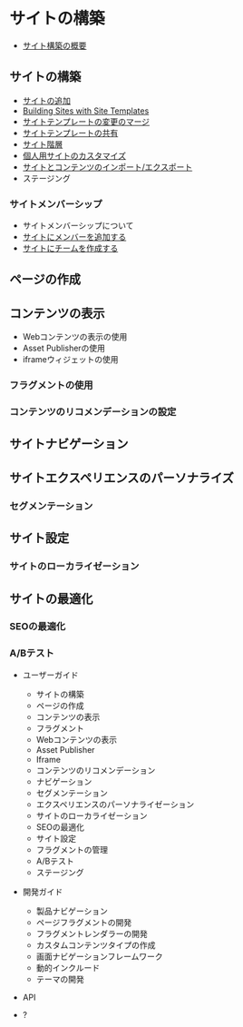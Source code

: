 # サイトの構築

<!-- Please update the Introduction to give an initial mention about Site Membership and link to Site Membership articles -->

  - [サイト構築の概要](./introduction-to-site-building.md)

## サイトの構築

  - [サイトの追加](./building-sites/adding-a-site.md)
  - [Building Sites with Site Templates](./building-sites/building-sites-with-site-templates.md)
  - [サイトテンプレートの変更のマージ](./building-sites/merging-site-template-changes.md)
  - [サイトテンプレートの共有](./building-sites/sharing-site-templates.md)
  - [サイト階層](./building-sites/site-hierarchies.md)
  - [個人用サイトのカスタマイズ](./building-sites/customizing-personal-sites.md)
  - [サイトとコンテンツのインポート/エクスポート](./building-sites/importing-exporting-pages-and-content.md)
  - ステージング

### サイトメンバーシップ

  - サイトメンバーシップについて
  - [サイトにメンバーを追加する](./building-sites/adding-members-to-sites.md)
  - [サイトにチームを作成する](./building-sites/creating-teams-for-sites.md)

## ページの作成

## コンテンツの表示

  - Webコンテンツの表示の使用
  - Asset Publisherの使用
  - iframeウィジェットの使用

### フラグメントの使用

### コンテンツのリコメンデーションの設定

## サイトナビゲーション

## サイトエクスペリエンスのパーソナライズ

### セグメンテーション

## サイト設定

### サイトのローカライゼーション

## サイトの最適化

### SEOの最適化

### A/Bテスト

  - ユーザーガイド

      - サイトの構築
      - ページの作成
      - コンテンツの表示
      - フラグメント
      - Webコンテンツの表示
      - Asset Publisher
      - Iframe
      - コンテンツのリコメンデーション
      - ナビゲーション
      - セグメンテーション
      - エクスペリエンスのパーソナライゼーション
      - サイトのローカライゼーション
      - SEOの最適化
      - サイト設定
      - フラグメントの管理
      - A/Bテスト
      - ステージング

  - 開発ガイド

      - 製品ナビゲーション
      - ページフラグメントの開発
      - フラグメントレンダラーの開発
      - カスタムコンテンツタイプの作成
      - 画面ナビゲーションフレームワーク
      - 動的インクルード
      - テーマの開発

  - API

  - ?
